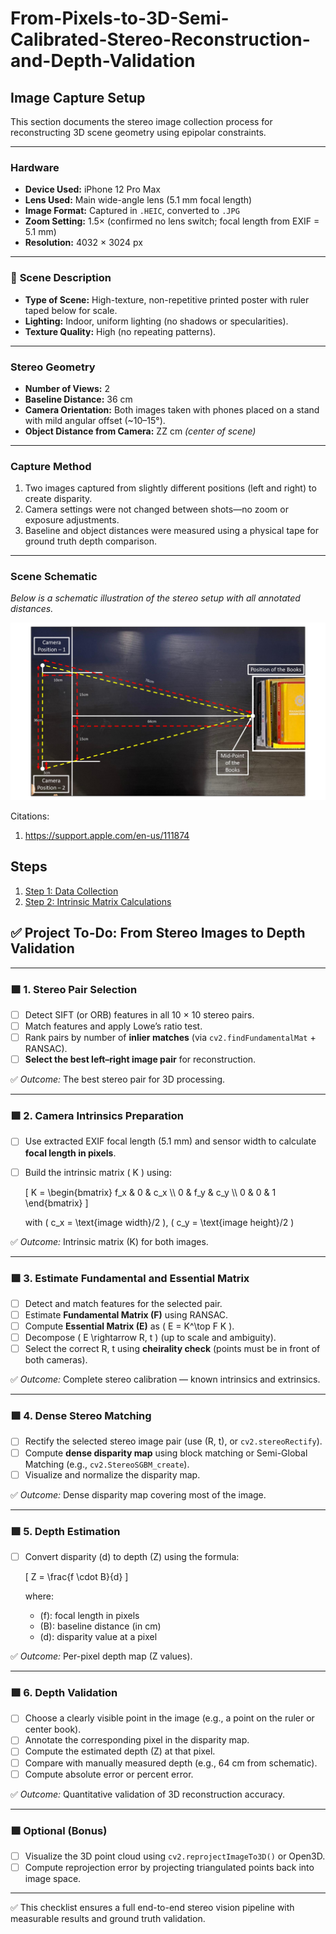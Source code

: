 # From-Pixels-to-3D-Semi-Calibrated-Stereo-Reconstruction-and-Depth-Validation

## Image Capture Setup

This section documents the stereo image collection process for reconstructing 3D scene geometry using epipolar constraints.

---

### **Hardware**
- **Device Used:** iPhone 12 Pro Max  
- **Lens Used:** Main wide-angle lens (5.1 mm focal length)  
- **Image Format:** Captured in `.HEIC`, converted to `.JPG`  
- **Zoom Setting:** 1.5× (confirmed no lens switch; focal length from EXIF = 5.1 mm)  
- **Resolution:** 4032 × 3024 px  

---

### 🎯 **Scene Description**
- **Type of Scene:** High-texture, non-repetitive printed poster with ruler taped below for scale.  
- **Lighting:** Indoor, uniform lighting (no shadows or specularities).  
- **Texture Quality:** High (no repeating patterns).  
  

---

### **Stereo Geometry**
- **Number of Views:** 2  
- **Baseline Distance:** 36 cm  
- **Camera Orientation:** Both images taken with phones placed on a stand with mild angular offset (~10–15°).  
- **Object Distance from Camera:** ZZ cm *(center of scene)*  

---

### **Capture Method**
1. Two images captured from slightly different positions (left and right) to create disparity.  
2. Camera settings were not changed between shots—no zoom or exposure adjustments.  
3. Baseline and object distances were measured using a physical tape for ground truth depth comparison.

---

###  **Scene Schematic**
*Below is a schematic illustration of the stereo setup with all annotated distances.*

![Stereo Setup Schematic](Schematic.jpg)


Citations:
1. https://support.apple.com/en-us/111874

## Steps
1. [Step 1: Data Collection](DataCollection.md)
2. [Step 2: Intrinsic Matrix Calculations](Intrinsic_matrix.md)



## ✅ Project To-Do: From Stereo Images to Depth Validation

-----

### 🟩 1. Stereo Pair Selection
- [ ] Detect SIFT (or ORB) features in all 10 × 10 stereo pairs.
- [ ] Match features and apply Lowe’s ratio test.
- [ ] Rank pairs by number of **inlier matches** (via `cv2.findFundamentalMat` + RANSAC).
- [ ] **Select the best left–right image pair** for reconstruction.

✅ *Outcome:* The best stereo pair for 3D processing.

---

### 🟩 2. Camera Intrinsics Preparation
- [ ] Use extracted EXIF focal length (5.1 mm) and sensor width to calculate **focal length in pixels**.
- [ ] Build the intrinsic matrix \( K \) using:

  \[
  K = 
  \begin{bmatrix}
  f_x & 0 & c_x \\\\
  0 & f_y & c_y \\\\
  0 & 0 & 1
  \end{bmatrix}
  \]

  with \( c_x = \text{image width}/2 \), \( c_y = \text{image height}/2 \)

✅ *Outcome:* Intrinsic matrix \(K\) for both images.

---

### 🟩 3. Estimate Fundamental and Essential Matrix
- [ ] Detect and match features for the selected pair.
- [ ] Estimate **Fundamental Matrix (F)** using RANSAC.
- [ ] Compute **Essential Matrix (E)** as \( E = K^\top F K \).
- [ ] Decompose \( E \rightarrow R, t \) (up to scale and ambiguity).
- [ ] Select the correct R, t using **cheirality check** (points must be in front of both cameras).

✅ *Outcome:* Complete stereo calibration — known intrinsics and extrinsics.

---

### 🟩 4. Dense Stereo Matching
- [ ] Rectify the selected stereo image pair (use \(R, t\), or `cv2.stereoRectify`).
- [ ] Compute **dense disparity map** using block matching or Semi-Global Matching (e.g., `cv2.StereoSGBM_create`).
- [ ] Visualize and normalize the disparity map.

✅ *Outcome:* Dense disparity map covering most of the image.

---

### 🟩 5. Depth Estimation
- [ ] Convert disparity \(d\) to depth \(Z\) using the formula:

  \[
  Z = \frac{f \cdot B}{d}
  \]

  where:
  - \(f\): focal length in pixels  
  - \(B\): baseline distance (in cm)  
  - \(d\): disparity value at a pixel

✅ *Outcome:* Per-pixel depth map (Z values).

---

### 🟩 6. Depth Validation
- [ ] Choose a clearly visible point in the image (e.g., a point on the ruler or center book).
- [ ] Annotate the corresponding pixel in the disparity map.
- [ ] Compute the estimated depth \(Z\) at that pixel.
- [ ] Compare with manually measured depth (e.g., 64 cm from schematic).
- [ ] Compute absolute error or percent error.

✅ *Outcome:* Quantitative validation of 3D reconstruction accuracy.

---

### 🟩 Optional (Bonus)
- [ ] Visualize the 3D point cloud using `cv2.reprojectImageTo3D()` or Open3D.
- [ ] Compute reprojection error by projecting triangulated points back into image space.

---

✅ This checklist ensures a full end-to-end stereo vision pipeline with measurable results and ground truth validation.
